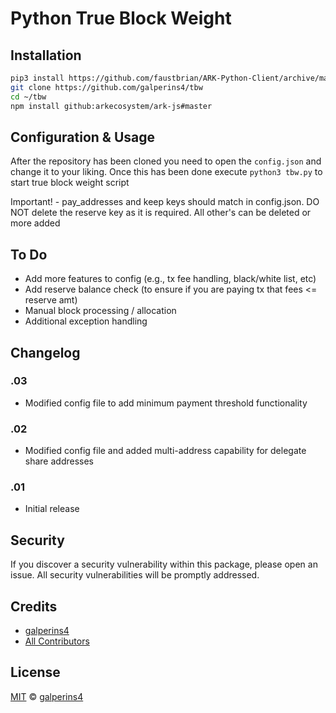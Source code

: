 # Python True Block Weight

## Installation

```sh
pip3 install https://github.com/faustbrian/ARK-Python-Client/archive/master.zip
git clone https://github.com/galperins4/tbw
cd ~/tbw
npm install github:arkecosystem/ark-js#master
```

## Configuration & Usage

After the repository has been cloned you need to open the `config.json` and change it to your liking. Once this has been done execute `python3 tbw.py` to start true block weight script

Important! - pay_addresses and keep keys should match in config.json. DO NOT delete the reserve key as it is required. All other's can be deleted or more added

## To Do

- Add more features to config (e.g., tx fee handling, black/white list, etc)
- Add reserve balance check (to ensure if you are paying tx that fees <= reserve amt)
- Manual block processing / allocation
- Additional exception handling

## Changelog

### .03
- Modified config file to add minimum payment threshold functionality

### .02
- Modified config file and added multi-address capability for delegate share addresses

### .01
- Initial release

## Security

If you discover a security vulnerability within this package, please open an issue. All security vulnerabilities will be promptly addressed.

## Credits

- [galperins4](https://github.com/galperins4)
- [All Contributors](../../contributors)

## License

[MIT](LICENSE) © [galperins4](https://github.com/galperins4)





